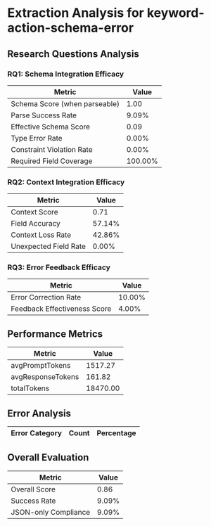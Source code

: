 # Extraction Analysis for keyword-action-schema-error

## Research Questions Analysis

### RQ1: Schema Integration Efficacy

| Metric | Value |
|--------|-------|
| Schema Score (when parseable) | 1.00 |
| Parse Success Rate | 9.09% |
| Effective Schema Score | 0.09 |
| Type Error Rate | 0.00% |
| Constraint Violation Rate | 0.00% |
| Required Field Coverage | 100.00% |

### RQ2: Context Integration Efficacy

| Metric | Value |
|--------|-------|
| Context Score | 0.71 |
| Field Accuracy | 57.14% |
| Context Loss Rate | 42.86% |
| Unexpected Field Rate | 0.00% |

### RQ3: Error Feedback Efficacy

| Metric | Value |
|--------|-------|
| Error Correction Rate | 10.00% |
| Feedback Effectiveness Score | 4.00% |

## Performance Metrics

| Metric | Value |
|--------|-------|
| avgPromptTokens | 1517.27 |
| avgResponseTokens | 161.82 |
| totalTokens | 18470.00 |

## Error Analysis

| Error Category | Count | Percentage |
|---------------|-------|------------|

## Overall Evaluation

| Metric | Value |
|--------|-------|
| Overall Score | 0.86 |
| Success Rate | 9.09% |
| JSON-only Compliance | 9.09% |
